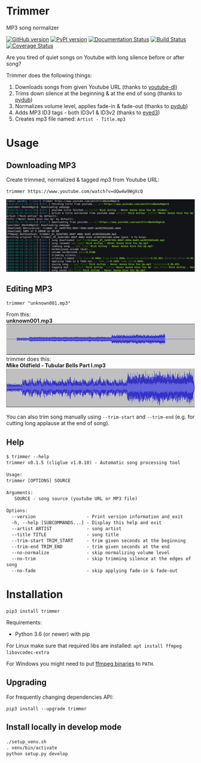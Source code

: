 # Trimmer
MP3 song normalizer

[![GitHub version](https://badge.fury.io/gh/igrek51%2Ftrimmer.svg)](https://github.com/igrek51/trimmer)
[![PyPI version](https://badge.fury.io/py/trimmer.svg)](https://pypi.org/project/trimmer)
[![Documentation Status](https://readthedocs.org/projects/trimmer-py/badge/?version=latest)](https://trimmer-py.readthedocs.io/en/latest/?badge=latest)
[![Build Status](https://travis-ci.org/igrek51/trimmer.svg?branch=master)](https://travis-ci.org/igrek51/trimmer)
[![Coverage Status](https://coveralls.io/repos/github/igrek51/trimmer/badge.svg?branch=master)](https://coveralls.io/github/igrek51/trimmer?branch=master)


Are you tired of quiet songs on Youtube with long silence before or after song? 

Trimmer does the following things:
1. Downloads songs from given Youtube URL (thanks to [youtube-dl](https://github.com/ytdl-org/youtube-dl))
2. Trims down silence at the beginning & at the end of song (thanks to [pydub](https://github.com/jiaaro/pydub))
3. Normalizes volume level, applies fade-in & fade-out (thanks to [pydub](https://github.com/jiaaro/pydub))
4. Adds MP3 ID3 tags - both ID3v1 & ID3v2 (thanks to [eyed3](https://github.com/nicfit/eyeD3))
5. Creates mp3 file named: `Artist - Title.mp3`

# Usage
## Downloading MP3
Create trimmed, normalized & tagged mp3 from Youtube URL:
```shell
trimmer https://www.youtube.com/watch?v=dQw4w9WgXcQ
```
![Usage example](https://github.com/igrek51/trimmer/blob/master/docs/img/screenshot-1.png?raw=true)

## Editing MP3
```shell
trimmer "unknown001.mp3"
```

From this:  
**unknown001.mp3**  
![Usage example](https://github.com/igrek51/trimmer/blob/master/docs/img/song_amp_bad.png?raw=true)  
trimmer does this:  
**Mike Oldfield - Tubular Bells Part I.mp3**  
![Usage example](https://github.com/igrek51/trimmer/blob/master/docs/img/song_amp_good.png?raw=true)

You can also trim song manually using `--trim-start` and `--trim-end` (e.g. for cutting long applause at the end of song).

## Help
```shell
$ trimmer --help
trimmer v0.1.5 (cliglue v1.0.10) - Automatic song processing tool

Usage:
trimmer [OPTIONS] SOURCE

Arguments:
   SOURCE - song source (youtube URL or MP3 file)

Options:
  --version                   - Print version information and exit
  -h, --help [SUBCOMMANDS...] - Display this help and exit
  --artist ARTIST             - song artist
  --title TITLE               - song title
  --trim-start TRIM_START     - trim given seconds at the beginning
  --trim-end TRIM_END         - trim given seconds at the end
  --no-normalize              - skip normalizing volume level
  --no-trim                   - skip trimming silence at the edges of song
  --no-fade                   - skip applying fade-in & fade-out
```

# Installation
```shell
pip3 install trimmer
```

Requirements:
* Python 3.6 (or newer) with pip

For Linux make sure that required libs are installed: `apt install ffmpeg libavcodec-extra`

For Windows you might need to put [ffmpeg binaries](https://ffmpeg.zeranoe.com/builds/) to `PATH`.

## Upgrading
For frequently changing dependencies API:
```
pip3 install --upgrade trimmer
```

## Install locally in develop mode
```shell
./setup_venv.sh
. venv/bin/activate
python setup.py develop
```
